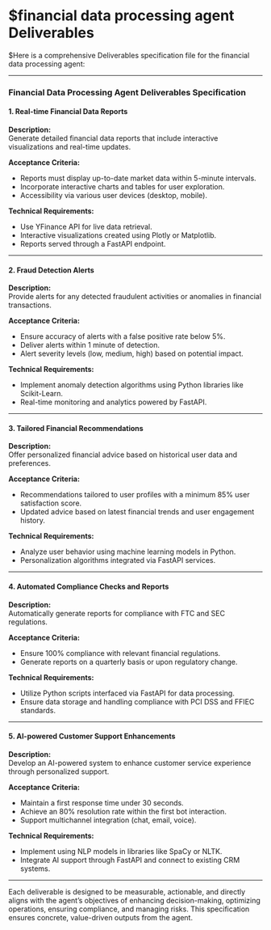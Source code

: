 # $financial data processing agent Deliverables

$Here is a comprehensive Deliverables specification file for the financial data processing agent:

---

### Financial Data Processing Agent Deliverables Specification

#### 1. Real-time Financial Data Reports

**Description:**  
Generate detailed financial data reports that include interactive visualizations and real-time updates.

**Acceptance Criteria:**  
- Reports must display up-to-date market data within 5-minute intervals.
- Incorporate interactive charts and tables for user exploration.
- Accessibility via various user devices (desktop, mobile).

**Technical Requirements:**  
- Use YFinance API for live data retrieval.
- Interactive visualizations created using Plotly or Matplotlib.
- Reports served through a FastAPI endpoint.

---

#### 2. Fraud Detection Alerts

**Description:**  
Provide alerts for any detected fraudulent activities or anomalies in financial transactions.

**Acceptance Criteria:**  
- Ensure accuracy of alerts with a false positive rate below 5%.
- Deliver alerts within 1 minute of detection.
- Alert severity levels (low, medium, high) based on potential impact.

**Technical Requirements:**  
- Implement anomaly detection algorithms using Python libraries like Scikit-Learn.
- Real-time monitoring and analytics powered by FastAPI.

---

#### 3. Tailored Financial Recommendations

**Description:**  
Offer personalized financial advice based on historical user data and preferences.

**Acceptance Criteria:**  
- Recommendations tailored to user profiles with a minimum 85% user satisfaction score.
- Updated advice based on latest financial trends and user engagement history.

**Technical Requirements:**  
- Analyze user behavior using machine learning models in Python.
- Personalization algorithms integrated via FastAPI services.
  
---

#### 4. Automated Compliance Checks and Reports

**Description:**  
Automatically generate reports for compliance with FTC and SEC regulations.

**Acceptance Criteria:**  
- Ensure 100% compliance with relevant financial regulations.
- Generate reports on a quarterly basis or upon regulatory change.

**Technical Requirements:**  
- Utilize Python scripts interfaced via FastAPI for data processing.
- Ensure data storage and handling compliance with PCI DSS and FFIEC standards.

---

#### 5. AI-powered Customer Support Enhancements

**Description:**  
Develop an AI-powered system to enhance customer service experience through personalized support.

**Acceptance Criteria:**  
- Maintain a first response time under 30 seconds.
- Achieve an 80% resolution rate within the first bot interaction.
- Support multichannel integration (chat, email, voice).

**Technical Requirements:**  
- Implement using NLP models in libraries like SpaCy or NLTK.
- Integrate AI support through FastAPI and connect to existing CRM systems.

---

Each deliverable is designed to be measurable, actionable, and directly aligns with the agent’s objectives of enhancing decision-making, optimizing operations, ensuring compliance, and managing risks. This specification ensures concrete, value-driven outputs from the agent.
